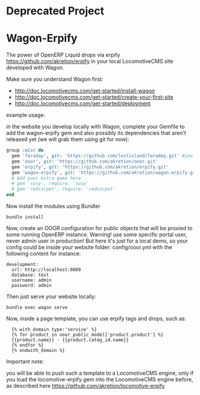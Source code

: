 Deprecated Project
===================

Wagon-Erpify
============

The power of OpenERP Liquid drops via erpify https://github.com/akretion/erpify in your local LocomotiveCMS site developed with Wagon.

Make sure you understand Wagon first:

* http://doc.locomotivecms.com/get-started/install-wagon
* http://doc.locomotivecms.com/get-started/create-your-first-site
* http://doc.locomotivecms.com/get-started/deployment


example usage:

in the website you develop locally with Wagon, complete your Gemfile to add the wagon-erpify gem and also possibly its dependencies that aren't released yet (we will grab them using git for now):

```ruby
group :misc do
  gem 'faraday', git: 'https://github.com/lostisland/faraday.git' #you may need last version to avoid a dependency conflict
  gem 'ooor', git: 'https://github.com/akretion/ooor.git'
  gem 'erpify', git: 'https://github.com/akretion/erpify.git'
  gem 'wagon-erpify', git: 'https://github.com/akretion/wagon-erpify.git'
  # Add your extra gems here
  # gem 'susy', require: 'susy'
  # gem 'redcarpet', require: 'redcarpet'
end
```

Now install the modules using Bundler

```
bundle install
```

Now, create an OOOR configuration for public objects that will be proxied to some running OpenERP instance.
Warning! use some specific portal user, never admin user in production!
But here it's just for a local demo, so your config could be inside your website folder: config/ooor.yml with the following content for instance:

```
development:
  url: http://localhost:8069
  database: test
  username: admin
  password: admin
```

Then just serve your website locally:

```
bundle exec wagon serve
```

Now, inside a page template, you can use erpify tags and drops, such as:

```
  {% with_domain type:'service' %}
  {% for product in ooor_public_model['product.product'] %}
  {{product.name}} - {{product.categ_id.name}}
  {% endfor %}
  {% endwith_domain %}
```

Important note:

you will be able to push such a template to a LocomotiveCMS engine, only if you load the locomotive-erpify gem into the LocomotiveCMS engine before,
as described here https://github.com/akretion/locomotive-erpify

